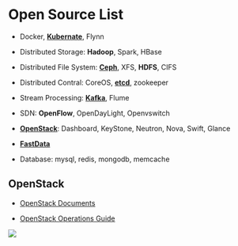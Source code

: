 # Open Source List

- Docker, **[Kubernate](https://github.com/kubernetes/kubernetes)**, Flynn

- Distributed Storage: **Hadoop**, Spark, HBase

- Distributed File System: **[Ceph](http://docs.ceph.org.cn/)**, XFS, **HDFS**, CIFS

- Distributed Contral: CoreOS, **[etcd](https://github.com/coreos/etcd)**, zookeeper

- Stream Processing: **[Kafka](http://kafka.apache.org/)**, Flume

- SDN: **OpenFlow**, OpenDayLight, Openvswitch

- **[OpenStack](http://docs.openstack.org/)**: Dashboard, KeyStone, Neutron, Nova, Swift, Glance

- **[FastData](http://fd.io)**

- Database: mysql, redis, mongodb, memcache





## OpenStack

- [OpenStack Documents](http://docs.openstack.org/)

- [OpenStack Operations Guide](http://docs.openstack.org/ops-guide/)



![](http://img.blog.csdn.net/20140304232125453)
